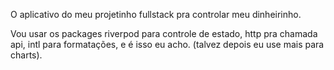 O aplicativo do meu projetinho fullstack pra controlar meu dinheirinho.

Vou usar os packages riverpod para controle de estado, http pra chamada api, intl para formatações, e é isso eu acho. (talvez depois eu use mais para charts).
